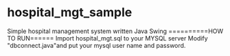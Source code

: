 # hospital_mgt_sample
Simple hospital management system written Java Swing 
==========HOW TO RUN======
Import hospital_mgt.sql to your MYSQL server 
Modify "dbconnect.java"and put your mysql user name and password.
